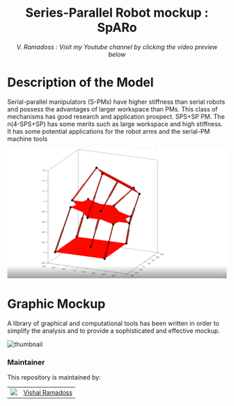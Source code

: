 <h1 align="center">
Series-Parallel Robot mockup : SpARo </h1>
<div align="center">
<i>
V. Ramadoss : Visit my Youtube channel by clicking the video preview below
</i>
</div>

# Description of the Model

Serial-parallel manipulators (S-PMs) have higher stiffness than serial robots and possess the advantages of larger
workspace than PMs. This class of mechanisms has good research and application prospect. SPS+SP PM.
The n(4-SPS+SP) has some merits such as large workspace and high stiffness. It has some potential applications for the robot arms and the serial-PM machine tools

<p align="center">

[![Watch more trajectory videos](https://raw.githubusercontent.com/austinvishal/SpARo/main/assets/thumbnail.png)](https://github.com/austinvishal/SpARo/assets/3451204/9e2bdabc-01bd-45b7-a912-b2e725e426ec)

# Graphic Mockup

A library of graphical and computational tools has been written in order to simplify the analysis and to provide a sophisticated and effective mockup. 
</p>

<p align="center">

![thumbnail](https://github.com/austinvishal/SpARo/assets/3451204/81e1bb90-9153-4d6d-81b7-55a011ffd0a5)

</p>



### Maintainer

This repository is maintained by:

| | |
|:---:|:---:|
| [<img src="https://github.com/austinvishal.png" width="40">](https://github.com/austinvishal) | [Vishal Ramadoss](https://github.com/austinvishal) |